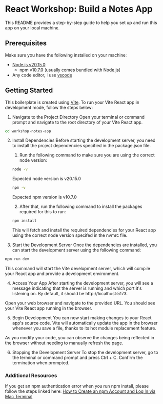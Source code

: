 # React Workshop: Build a Notes App

This README provides a step-by-step guide to help you set up and run this app on your local machine.

## Prerequisites
Make sure you have the following installed on your machine:

- [Node.js v20.15.0](https://nodejs.org/en)
  - npm v10.7.0 (usually comes bundled with Node.js)
- Any code editor, I use [vscode](https://code.visualstudio.com/)


## Getting Started
This boilerplate is created using [Vite](https://vitejs.dev/guide/). To run your Vite React app in development mode, follow the steps below:

1. Navigate to the Project Directory
Open your terminal or command prompt and navigate to the root directory of your Vite React app.

```bash
cd workshop-notes-app
```

2. Install Dependencies
Before starting the development server, you need to install the project dependencies specified in the package.json file.

    1. Run the following command to make sure you are using the correct node version:

    ```bash
    node -v
    ```
    Expected node version is v20.15.0

    ```bash
    npm -v
    ```
    Expected npm version is v10.7.0

    2. After that, run the following command to install the packages required for this to run:

    ```bash
    npm install
    ```
    This will fetch and install the required dependencies for your React app using the correct node version specifed in the nvmrc file.

3. Start the Development Server
Once the dependencies are installed, you can start the development server using the following command:

```bash
npm run dev
```
This command will start the Vite development server, which will compile your React app and provide a development environment.

4. Access Your App
After starting the development server, you will see a message indicating that the server is running and which port it's listening on. By default, it should be http://localhost:5173.

Open your web browser and navigate to the provided URL. You should see your Vite React app running in the browser.

5. Begin Development
You can now start making changes to your React app's source code. Vite will automatically update the app in the browser whenever you save a file, thanks to its hot module replacement feature.

As you modify your code, you can observe the changes being reflected in the browser without needing to manually refresh the page.

6. Stopping the Development Server
To stop the development server, go to the terminal or command prompt and press Ctrl + C. Confirm the termination when prompted.


### Additional Resources
If you get an npm authentication error when you run npm install, please follow the steps linked here: [How to Create an npm Account and Log In via Mac Terminal](https://gist.github.com/rrex-godaddy/a4b710102e673f02f59137df21967c25)
